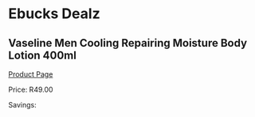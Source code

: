 
# Ebucks Dealz
## Vaseline Men Cooling Repairing Moisture Body Lotion 400ml
[Product Page](https://www.ebucks.com/web/shop/productSelected.do?prodId=1133376649&catId=1186081080)

Price: R49.00

Savings: 


	